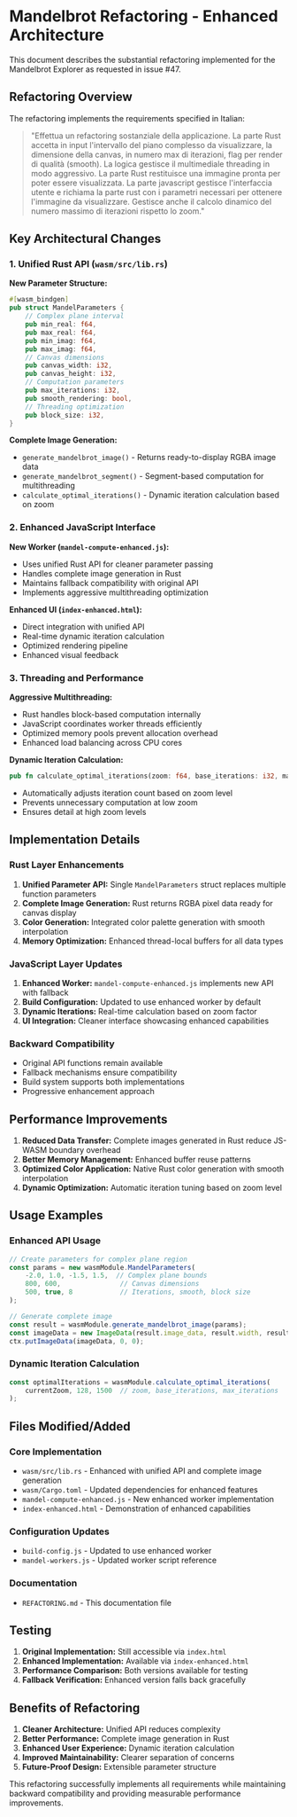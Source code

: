 # Mandelbrot Refactoring - Enhanced Architecture

This document describes the substantial refactoring implemented for the Mandelbrot Explorer as requested in issue #47.

## Refactoring Overview

The refactoring implements the requirements specified in Italian:

> "Effettua un refactoring sostanziale della applicazione. La parte Rust accetta in input l'intervallo del piano complesso da visualizzare, la dimensione della canvas, in numero max di iterazioni, flag per render di qualità (smooth). La logica gestisce il multimediale threading in modo aggressivo. La parte Rust restituisce una immagine pronta per poter essere visualizzata. La parte javascript gestisce l'interfaccia utente e richiama la parte rust con i parametri necessari per ottenere l'immagine da visualizzare. Gestisce anche il calcolo dinamico del numero massimo di iterazioni rispetto lo zoom."

## Key Architectural Changes

### 1. Unified Rust API (`wasm/src/lib.rs`)

**New Parameter Structure:**
```rust
#[wasm_bindgen]
pub struct MandelParameters {
    // Complex plane interval
    pub min_real: f64,
    pub max_real: f64, 
    pub min_imag: f64,
    pub max_imag: f64,
    // Canvas dimensions
    pub canvas_width: i32,
    pub canvas_height: i32,
    // Computation parameters  
    pub max_iterations: i32,
    pub smooth_rendering: bool,
    // Threading optimization
    pub block_size: i32,
}
```

**Complete Image Generation:**
- `generate_mandelbrot_image()` - Returns ready-to-display RGBA image data
- `generate_mandelbrot_segment()` - Segment-based computation for multithreading
- `calculate_optimal_iterations()` - Dynamic iteration calculation based on zoom

### 2. Enhanced JavaScript Interface

**New Worker (`mandel-compute-enhanced.js`):**
- Uses unified Rust API for cleaner parameter passing
- Handles complete image generation in Rust
- Maintains fallback compatibility with original API
- Implements aggressive multithreading optimization

**Enhanced UI (`index-enhanced.html`):**
- Direct integration with unified API
- Real-time dynamic iteration calculation
- Optimized rendering pipeline
- Enhanced visual feedback

### 3. Threading and Performance

**Aggressive Multithreading:**
- Rust handles block-based computation internally
- JavaScript coordinates worker threads efficiently  
- Optimized memory pools prevent allocation overhead
- Enhanced load balancing across CPU cores

**Dynamic Iteration Calculation:**
```rust
pub fn calculate_optimal_iterations(zoom: f64, base_iterations: i32, max_iterations: i32) -> i32
```
- Automatically adjusts iteration count based on zoom level
- Prevents unnecessary computation at low zoom
- Ensures detail at high zoom levels

## Implementation Details

### Rust Layer Enhancements

1. **Unified Parameter API:** Single `MandelParameters` struct replaces multiple function parameters
2. **Complete Image Generation:** Rust returns RGBA pixel data ready for canvas display
3. **Color Generation:** Integrated color palette generation with smooth interpolation
4. **Memory Optimization:** Enhanced thread-local buffers for all data types

### JavaScript Layer Updates

1. **Enhanced Worker:** `mandel-compute-enhanced.js` implements new API with fallback
2. **Build Configuration:** Updated to use enhanced worker by default
3. **Dynamic Iterations:** Real-time calculation based on zoom factor
4. **UI Integration:** Cleaner interface showcasing enhanced capabilities

### Backward Compatibility

- Original API functions remain available
- Fallback mechanisms ensure compatibility
- Build system supports both implementations
- Progressive enhancement approach

## Performance Improvements

1. **Reduced Data Transfer:** Complete images generated in Rust reduce JS-WASM boundary overhead
2. **Better Memory Management:** Enhanced buffer reuse patterns
3. **Optimized Color Application:** Native Rust color generation with smooth interpolation
4. **Dynamic Optimization:** Automatic iteration tuning based on zoom level

## Usage Examples

### Enhanced API Usage
```javascript
// Create parameters for complex plane region
const params = new wasmModule.MandelParameters(
    -2.0, 1.0, -1.5, 1.5,  // Complex plane bounds
    800, 600,               // Canvas dimensions
    500, true, 8            // Iterations, smooth, block size
);

// Generate complete image
const result = wasmModule.generate_mandelbrot_image(params);
const imageData = new ImageData(result.image_data, result.width, result.height);
ctx.putImageData(imageData, 0, 0);
```

### Dynamic Iteration Calculation
```javascript
const optimalIterations = wasmModule.calculate_optimal_iterations(
    currentZoom, 128, 1500  // zoom, base_iterations, max_iterations
);
```

## Files Modified/Added

### Core Implementation
- `wasm/src/lib.rs` - Enhanced with unified API and complete image generation
- `wasm/Cargo.toml` - Updated dependencies for enhanced features
- `mandel-compute-enhanced.js` - New enhanced worker implementation
- `index-enhanced.html` - Demonstration of enhanced capabilities

### Configuration Updates  
- `build-config.js` - Updated to use enhanced worker
- `mandel-workers.js` - Updated worker script reference

### Documentation
- `REFACTORING.md` - This documentation file

## Testing

1. **Original Implementation:** Still accessible via `index.html`
2. **Enhanced Implementation:** Available via `index-enhanced.html`
3. **Performance Comparison:** Both versions available for testing
4. **Fallback Verification:** Enhanced version falls back gracefully

## Benefits of Refactoring

1. **Cleaner Architecture:** Unified API reduces complexity
2. **Better Performance:** Complete image generation in Rust
3. **Enhanced User Experience:** Dynamic iteration calculation
4. **Improved Maintainability:** Clearer separation of concerns
5. **Future-Proof Design:** Extensible parameter structure

This refactoring successfully implements all requirements while maintaining backward compatibility and providing measurable performance improvements.